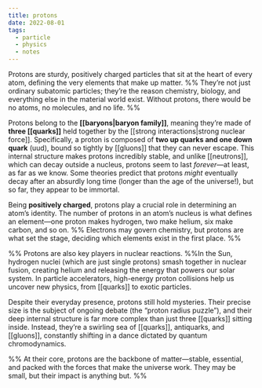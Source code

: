 ```yaml
---
title: protons
date: 2022-08-01
tags:
  - particle
  - physics
  - notes
---
```

Protons are sturdy, positively charged particles that sit at the heart of every atom, defining the very elements that make up matter. %% They’re not just ordinary subatomic particles; they’re the reason chemistry, biology, and everything else in the material world exist. Without protons, there would be no atoms, no molecules, and no life. %%

Protons belong to the **[[baryons|baryon family]]**, meaning they’re made of **three [[quarks]]** held together by the [[strong interactions|strong nuclear force]]. Specifically, a proton is composed of **two up quarks and one down quark** (uud), bound so tightly by [[gluons]] that they can never escape. This internal structure makes protons incredibly stable, and unlike [[neutrons]], which can decay outside a nucleus, protons seem to last _forever_—at least, as far as we know. Some theories predict that protons _might_ eventually decay after an absurdly long time (longer than the age of the universe!), but so far, they appear to be immortal.

Being **positively charged**, protons play a crucial role in determining an atom’s identity. The number of protons in an atom’s nucleus is what defines an element—one proton makes hydrogen, two make helium, six make carbon, and so on. %% Electrons may govern chemistry, but protons are what set the stage, deciding which elements exist in the first place. %%

%% Protons are also key players in nuclear reactions.  %%In the Sun, hydrogen nuclei (which are just single protons) smash together in nuclear fusion, creating helium and releasing the energy that powers our solar system. In particle accelerators, high-energy proton collisions help us uncover new physics, from [[quarks]] to exotic particles.

Despite their everyday presence, protons still hold mysteries. Their precise size is the subject of ongoing debate (the “proton radius puzzle”), and their deep internal structure is far more complex than just three [[quarks]] sitting inside. Instead, they’re a swirling sea of [[quarks]], antiquarks, and [[gluons]], constantly shifting in a dance dictated by quantum chromodynamics.

%% At their core, protons are the backbone of matter—stable, essential, and packed with the forces that make the universe work. They may be small, but their impact is anything but. %%